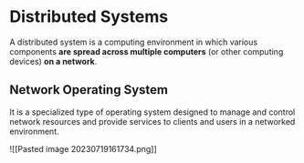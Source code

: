 # Distributed Systems

A distributed system is a computing environment in which various components **are spread across multiple computers** (or other computing devices) **on a network**.

## Network Operating System

It is a specialized type of operating system designed to manage and control network resources and provide services to clients and users in a networked environment.

![[Pasted image 20230719161734.png]]
